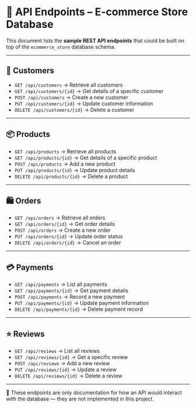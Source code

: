 # 📡 API Endpoints – E-commerce Store Database

This document lists the **sample REST API endpoints** that could be built on top of the `ecommerce_store` database schema.

---

## 👤 Customers
- `GET /api/customers` → Retrieve all customers
- `GET /api/customers/{id}` → Get details of a specific customer
- `POST /api/customers` → Create a new customer
- `PUT /api/customers/{id}` → Update customer information
- `DELETE /api/customers/{id}` → Delete a customer

---

## 📦 Products
- `GET /api/products` → Retrieve all products
- `GET /api/products/{id}` → Get details of a specific product
- `POST /api/products` → Add a new product
- `PUT /api/products/{id}` → Update product details
- `DELETE /api/products/{id}` → Delete a product

---

## 🛍️ Orders
- `GET /api/orders` → Retrieve all orders
- `GET /api/orders/{id}` → Get order details
- `POST /api/orders` → Create a new order
- `PUT /api/orders/{id}` → Update order status
- `DELETE /api/orders/{id}` → Cancel an order

---

## 💳 Payments
- `GET /api/payments` → List all payments
- `GET /api/payments/{id}` → Get payment details
- `POST /api/payments` → Record a new payment
- `PUT /api/payments/{id}` → Update payment information
- `DELETE /api/payments/{id}` → Delete payment record

---

## ⭐ Reviews
- `GET /api/reviews` → List all reviews
- `GET /api/reviews/{id}` → Get a specific review
- `POST /api/reviews` → Add a new review
- `PUT /api/reviews/{id}` → Update a review
- `DELETE /api/reviews/{id}` → Delete a review

---

📌 These endpoints are only documentation for how an API would interact with the database — they are not implemented in this project.
